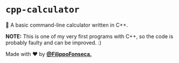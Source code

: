# `cpp-calculator`

🍩 A basic command-line calculator written in C++.

**NOTE:** This is one of my very first programs with C++, so the code is probably faulty and can be improved. :)

Made with ❤️ by [**@FilippoFonseca.**](https://www.twitter.com/FilippoFonseca)

